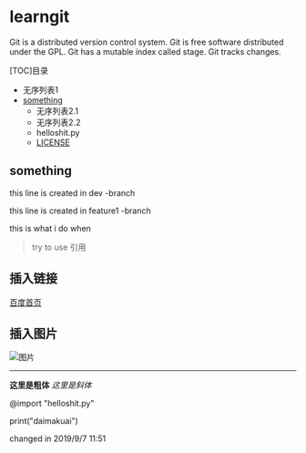 # learngit

Git is a distributed version control system.
Git is free software distributed under the GPL.
Git has a mutable index called stage.
Git tracks changes.


[TOC]目录

* 无序列表1
* [something](#something) 
    * 无序列表2.1
    * 无序列表2.2
    * helloshit.py
    * [LICENSE](LICENSE)

## something

this line is created in dev -branch 

this line is created in feature1 -branch

this is what i do when

>try to use  引用

## 插入链接
[百度首页](http://baidu.com)
## 插入图片
![图片](https://timgsa.baidu.com/timg?image&quality=80&size=b9999_10000&sec=1567837439373&di=4484a42f2367c0c6ee4b96ad900fd2a1&imgtype=0&src=http%3A%2F%2Fwx2.sinaimg.cn%2Flarge%2F77111fbdgy1fxlkd0ykohj20ly0cc196.jpg)

***

**这里是粗体**
*这里是斜体*

@import "helloshit.py"

print("daimakuai")


changed in 2019/9/7 11:51